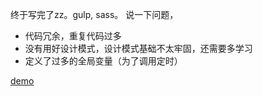 终于写完了zz。gulp, sass。
说一下问题，
*  代码冗余，重复代码过多
* 没有用好设计模式，设计模式基础不太牢固，还需要多学习
* 定义了过多的全局变量（为了调用定时）

[demo](http://htmlpreview.github.io/?https://github.com/viviier/necedupage/blob/master/dist/index.html)